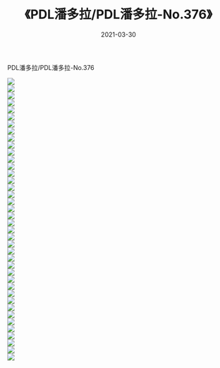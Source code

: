 ﻿---
layout: post
title:  《PDL潘多拉/PDL潘多拉-No.376》
date:   2021-03-30
img: http://pic.660000.xyz/1:/网络美图/2021/PDL潘多拉/PDL潘多拉-No.376/000.jpg
categories: [美女, 清纯, 唯美]
---

PDL潘多拉/PDL潘多拉-No.376

 ![](http://pic.660000.xyz/1:/网络美图/2021/PDL潘多拉/PDL潘多拉-No.376/001.jpg) <br>![](http://pic.660000.xyz/1:/网络美图/2021/PDL潘多拉/PDL潘多拉-No.376/002.jpg) <br>![](http://pic.660000.xyz/1:/网络美图/2021/PDL潘多拉/PDL潘多拉-No.376/003.jpg) <br>![](http://pic.660000.xyz/1:/网络美图/2021/PDL潘多拉/PDL潘多拉-No.376/004.jpg) <br>![](http://pic.660000.xyz/1:/网络美图/2021/PDL潘多拉/PDL潘多拉-No.376/005.jpg) <br>![](http://pic.660000.xyz/1:/网络美图/2021/PDL潘多拉/PDL潘多拉-No.376/006.jpg) <br>![](http://pic.660000.xyz/1:/网络美图/2021/PDL潘多拉/PDL潘多拉-No.376/007.jpg) <br>![](http://pic.660000.xyz/1:/网络美图/2021/PDL潘多拉/PDL潘多拉-No.376/008.jpg) <br>![](http://pic.660000.xyz/1:/网络美图/2021/PDL潘多拉/PDL潘多拉-No.376/009.jpg) <br>![](http://pic.660000.xyz/1:/网络美图/2021/PDL潘多拉/PDL潘多拉-No.376/010.jpg) <br>![](http://pic.660000.xyz/1:/网络美图/2021/PDL潘多拉/PDL潘多拉-No.376/011.jpg) <br>![](http://pic.660000.xyz/1:/网络美图/2021/PDL潘多拉/PDL潘多拉-No.376/012.jpg) <br>![](http://pic.660000.xyz/1:/网络美图/2021/PDL潘多拉/PDL潘多拉-No.376/013.jpg) <br>![](http://pic.660000.xyz/1:/网络美图/2021/PDL潘多拉/PDL潘多拉-No.376/014.jpg) <br>![](http://pic.660000.xyz/1:/网络美图/2021/PDL潘多拉/PDL潘多拉-No.376/015.jpg) <br>![](http://pic.660000.xyz/1:/网络美图/2021/PDL潘多拉/PDL潘多拉-No.376/016.jpg) <br>![](http://pic.660000.xyz/1:/网络美图/2021/PDL潘多拉/PDL潘多拉-No.376/017.jpg) <br>![](http://pic.660000.xyz/1:/网络美图/2021/PDL潘多拉/PDL潘多拉-No.376/018.jpg) <br>![](http://pic.660000.xyz/1:/网络美图/2021/PDL潘多拉/PDL潘多拉-No.376/019.jpg) <br>![](http://pic.660000.xyz/1:/网络美图/2021/PDL潘多拉/PDL潘多拉-No.376/020.jpg) <br>![](http://pic.660000.xyz/1:/网络美图/2021/PDL潘多拉/PDL潘多拉-No.376/021.jpg) <br>![](http://pic.660000.xyz/1:/网络美图/2021/PDL潘多拉/PDL潘多拉-No.376/022.jpg) <br>![](http://pic.660000.xyz/1:/网络美图/2021/PDL潘多拉/PDL潘多拉-No.376/023.jpg) <br>![](http://pic.660000.xyz/1:/网络美图/2021/PDL潘多拉/PDL潘多拉-No.376/024.jpg) <br>![](http://pic.660000.xyz/1:/网络美图/2021/PDL潘多拉/PDL潘多拉-No.376/025.jpg) <br>![](http://pic.660000.xyz/1:/网络美图/2021/PDL潘多拉/PDL潘多拉-No.376/026.jpg) <br>![](http://pic.660000.xyz/1:/网络美图/2021/PDL潘多拉/PDL潘多拉-No.376/027.jpg) <br>![](http://pic.660000.xyz/1:/网络美图/2021/PDL潘多拉/PDL潘多拉-No.376/028.jpg) <br>![](http://pic.660000.xyz/1:/网络美图/2021/PDL潘多拉/PDL潘多拉-No.376/029.jpg) <br>![](http://pic.660000.xyz/1:/网络美图/2021/PDL潘多拉/PDL潘多拉-No.376/030.jpg) <br>![](http://pic.660000.xyz/1:/网络美图/2021/PDL潘多拉/PDL潘多拉-No.376/031.jpg) <br>![](http://pic.660000.xyz/1:/网络美图/2021/PDL潘多拉/PDL潘多拉-No.376/032.jpg) <br>![](http://pic.660000.xyz/1:/网络美图/2021/PDL潘多拉/PDL潘多拉-No.376/033.jpg) <br>![](http://pic.660000.xyz/1:/网络美图/2021/PDL潘多拉/PDL潘多拉-No.376/034.jpg) <br>![](http://pic.660000.xyz/1:/网络美图/2021/PDL潘多拉/PDL潘多拉-No.376/035.jpg) <br>![](http://pic.660000.xyz/1:/网络美图/2021/PDL潘多拉/PDL潘多拉-No.376/036.jpg) <br>![](http://pic.660000.xyz/1:/网络美图/2021/PDL潘多拉/PDL潘多拉-No.376/037.jpg) <br>![](http://pic.660000.xyz/1:/网络美图/2021/PDL潘多拉/PDL潘多拉-No.376/038.jpg) <br>![](http://pic.660000.xyz/1:/网络美图/2021/PDL潘多拉/PDL潘多拉-No.376/039.jpg) <br>![](http://pic.660000.xyz/1:/网络美图/2021/PDL潘多拉/PDL潘多拉-No.376/040.jpg) <br>